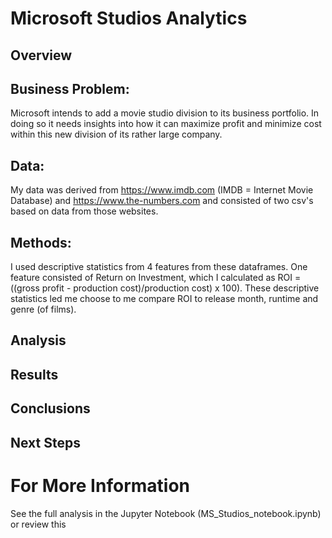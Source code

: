 # Microsoft Studios Analytics

## Overview

## Business Problem:

Microsoft intends to add a movie studio division to its business portfolio. In doing so it needs insights into how it can maximize profit and minimize cost within this new division of its rather large company.

## Data:
My data was derived from https://www.imdb.com (IMDB = Internet Movie Database) and https://www.the-numbers.com and consisted of two csv's based on data from those websites.

## Methods:
I used descriptive statistics from 4 features from these dataframes. One feature consisted of Return on Investment, which I calculated as ROI = ((gross profit - production cost)/production cost) x 100).
These descriptive statistics led me choose to me compare ROI to release month, runtime and genre (of films).

## Analysis

## Results

## Conclusions

## Next Steps

# For More Information

See the full analysis in the Jupyter Notebook (MS_Studios_notebook.ipynb) or review this 


